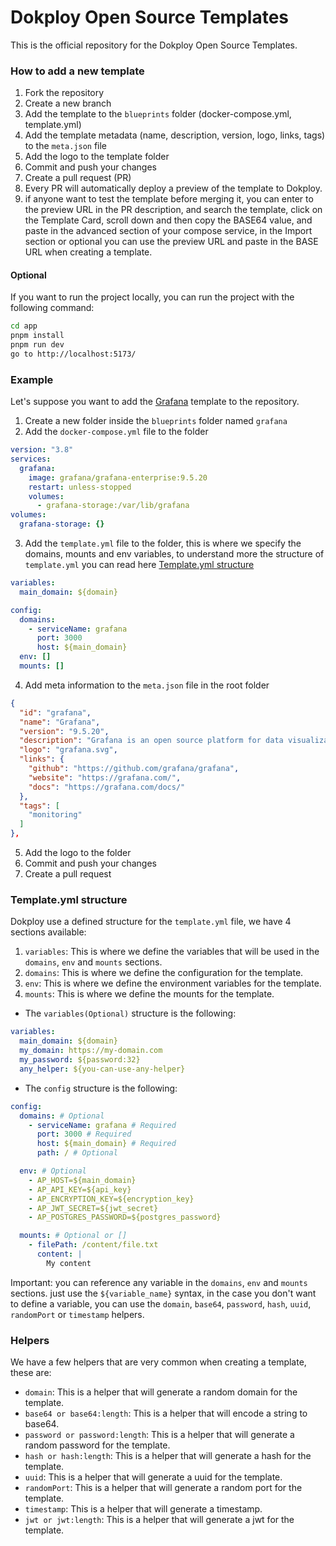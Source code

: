 # Dokploy Open Source Templates

This is the official repository for the Dokploy Open Source Templates.

### How to add a new template


1. Fork the repository
2. Create a new branch
3. Add the template to the `blueprints` folder (docker-compose.yml, template.yml)
4. Add the template metadata (name, description, version, logo, links, tags) to the `meta.json` file
5. Add the logo to the template folder
6. Commit and push your changes
7. Create a pull request (PR)
8. Every PR will automatically deploy a preview of the template to Dokploy.
9. if anyone want to test the template before merging it, you can enter to the preview URL in the PR description, and search the template, click on the Template Card, scroll down and then copy the BASE64 value, and paste in the advanced section of your compose service, in the Import section or optional you can use the preview URL and paste in the
BASE URL when creating a template. 

#### Optional

If you want to run the project locally, you can run the project with the following command:

```bash
cd app
pnpm install
pnpm run dev
go to http://localhost:5173/
```

### Example

Let's suppose you want to add the [Grafana](https://grafana.com/) template to the repository.

1. Create a new folder inside the `blueprints` folder named `grafana`
2. Add the `docker-compose.yml` file to the folder

```yaml
version: "3.8"
services:
  grafana:
    image: grafana/grafana-enterprise:9.5.20
    restart: unless-stopped
    volumes:
      - grafana-storage:/var/lib/grafana
volumes:
  grafana-storage: {}
```
3. Add the `template.yml` file to the folder, this is where we specify the domains, mounts and env variables, to understand more the structure of `template.yml` you can read here [Template.yml structure](#templateyml-structure)

```yaml
variables:
  main_domain: ${domain}

config:
  domains:
    - serviceName: grafana
      port: 3000
      host: ${main_domain}
  env: []
  mounts: [] 
```
4. Add meta information to the `meta.json` file in the root folder

```json
{
  "id": "grafana",
  "name": "Grafana",
  "version": "9.5.20",
  "description": "Grafana is an open source platform for data visualization and monitoring.",
  "logo": "grafana.svg",
  "links": {
    "github": "https://github.com/grafana/grafana",
    "website": "https://grafana.com/",
    "docs": "https://grafana.com/docs/"
  },
  "tags": [
    "monitoring"
  ]
},
```
5. Add the logo to the folder
6. Commit and push your changes
7. Create a pull request

### Template.yml structure

Dokploy use a defined structure for the `template.yml` file, we have 4 sections available:


1. `variables`: This is where we define the variables that will be used in the `domains`, `env` and `mounts` sections.
2. `domains`: This is where we define the configuration for the template.
3. `env`: This is where we define the environment variables for the template.
4. `mounts`: This is where we define the mounts for the template.


- The `variables(Optional)` structure is the following:

```yaml
variables:
  main_domain: ${domain}
  my_domain: https://my-domain.com
  my_password: ${password:32}
  any_helper: ${you-can-use-any-helper}
```

- The `config` structure is the following:

```yaml
config:
  domains: # Optional
    - serviceName: grafana # Required
      port: 3000 # Required
      host: ${main_domain} # Required
      path: / # Optional

  env: # Optional
    - AP_HOST=${main_domain}
    - AP_API_KEY=${api_key}
    - AP_ENCRYPTION_KEY=${encryption_key}
    - AP_JWT_SECRET=${jwt_secret}
    - AP_POSTGRES_PASSWORD=${postgres_password}

  mounts: # Optional or []
    - filePath: /content/file.txt
      content: |
        My content
```

Important: you can reference any variable in the `domains`, `env` and `mounts` sections. just use the `${variable_name}` syntax, in the case you don't want to define a variable, you can use the `domain`, `base64`, `password`, `hash`, `uuid`, `randomPort` or `timestamp` helpers.

### Helpers

We have a few helpers that are very common when creating a template, these are:

- `domain`: This is a helper that will generate a random domain for the template.
- `base64 or base64:length`: This is a helper that will encode a string to base64.
- `password or password:length`: This is a helper that will generate a random password for the template.
- `hash or hash:length`: This is a helper that will generate a hash for the template.
- `uuid`: This is a helper that will generate a uuid for the template.
- `randomPort`: This is a helper that will generate a random port for the template.
- `timestamp`: This is a helper that will generate a timestamp.
- `jwt or jwt:length`: This is a helper that will generate a jwt for the template.






